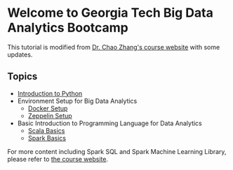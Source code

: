 # Welcome to Georgia Tech Big Data Analytics Bootcamp

This tutorial is modified from [Dr. Chao Zhang's course website](http://chaozhang.org/bigdata-bootcamp/) with some updates.

## Topics

* [Introduction to Python](./001-python.md)
* Environment Setup for Big Data Analytics
    - [Docker Setup](./002-docker.md)
    - [Zeppelin Setup](./003-zeppelin.md)
* Basic Introduction to Programming Language for Data Analytics
    - [Scala Basics](./004-scala.md)
    - [Spark Basics](./005-spark.md)

For more content including Spark SQL and Spark Machine Learning Library, please refer to [the course website](http://chaozhang.org/bigdata-bootcamp/).
